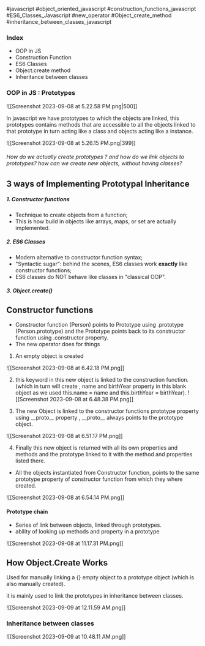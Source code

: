 #javascript 
#object_oriented_javascript
#construction_functions_javascript
#ES6_Classes_Javascript
#new_operator
#Object_create_method
#inheritance_between_classes_javascript

### Index
- OOP in JS
- Construction Function
- ES6 Classes 
- Object.create method
- Inheritance between classes

### OOP in JS : Prototypes

![[Screenshot 2023-09-08 at 5.22.58 PM.png|500]]

In javascript we have prototypes to which the objects are linked, this prototypes contains methods that are accessible to all the objects linked to that prototype in turn acting like a class and objects acting like a instance.

![[Screenshot 2023-09-08 at 5.26.15 PM.png|399]]

 
 
###### How do we actually create prototypes ? and how do we link objects to prototypes? how can we create new objects, without having classes?

## 3 ways of Implementing Prototypal Inheritance 

##### 1. Constructor functions
- Technique to create objects from a function;
- This is how build in objects like arrays, maps, or set are actually implemented.
##### 2. ES6 Classes
- Modern alternative to constructor function syntax;
- "Syntactic sugar": behind the scenes, ES6 classes work **exactly** like constructor functions;
- ES6 classes do NOT behave like classes in "classical OOP".
##### 3. Object.create()


## Constructor functions


- Constructor function (Person) points to  Prototype using .prototype (Person.prototype) and the Prototype points back to its constructor function using .constructor property.
- The new operator does for things

1. An empty object is created 

![[Screenshot 2023-09-08 at 6.42.18 PM.png]]
	
 2. this keyword in this new object is linked to the construction function. (which in turn will create , name and birthYear property in this blank object as we used this.name = name  and this.birthYear = birthYear).
 ![[Screenshot 2023-09-08 at 6.48.38 PM.png]]

3. The new Object is linked to the constructor functions prototype property using            \_\_proto__ property ,  \_\_proto__ always points to the prototype object.

 ![[Screenshot 2023-09-08 at 6.51.17 PM.png]]

4. Finally this new object is returned with all its own properties and methods and the prototype linked to it with the method and properties listed there.


- All the objects instantiated from Constructor function, points to the same prototype property of constructor function from which they where created.

![[Screenshot 2023-09-08 at 6.54.14 PM.png]]


#### Prototype chain 
- Series of link between objects, linked through prototypes.
- ability of looking up methods and property in a prototype 


![[Screenshot 2023-09-08 at 11.17.31 PM.png]]

## How Object.Create Works

Used for manually linking a {} empty object to a prototype object (which is also manually created).

it is mainly used to link the prototypes in inheritance between classes.

![[Screenshot 2023-09-09 at 12.11.59 AM.png]]


### Inheritance between classes


![[Screenshot 2023-09-09 at 10.48.11 AM.png]]

